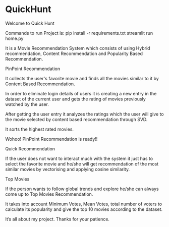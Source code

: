 # QuickHunt

Welcome to Quick Hunt 

Commands to run Project is:
pip install -r requirements.txt
streamlit run home.py


It is a Movie Recommendation System which consists of using Hybrid recommendation, Content Recommendation and Popularity Based Recommendation.

PinPoint Recommendation

It collects the user's favorite movie and finds all the movies similar to it by Content Based Recommendation.

In order to eliminate login details of users it is creating a new entry in the dataset of the current user and gets the rating of movies previously watched by the user.

After getting the user entry it analyzes the ratings which the user will give to the movie selected by content based recommendation through SVD.

It sorts the highest rated movies.

Wohoo! PinPoint Recommendation is ready!!

Quick Recommendation

If the user does not want to interact much with the system it just has to select the favorite movie and he/she will get recommendation of the most similar movies by vectorising and applying cosine similarity.

Top Movies 


If the person wants to follow global trends and explore he/she can always come up to Top Movies Recommendation.

It takes into account Minimum Votes, Mean Votes, total number of voters to calculate its popularity and give the top 10 movies according to the dataset.


It’s all about my project. Thanks for your patience.
